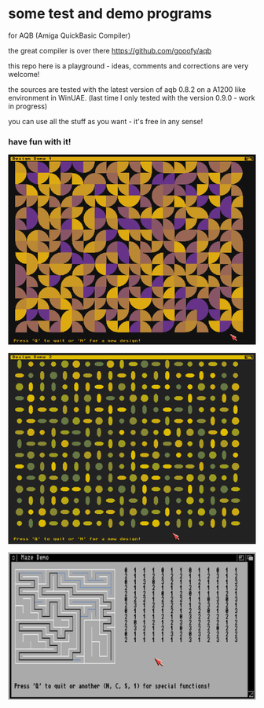 # some test and demo programs
for AQB (Amiga QuickBasic Compiler)

the great compiler is over there https://github.com/gooofy/aqb

this repo here is a playground - ideas, comments and corrections are very welcome!

the sources are tested with the latest version of aqb 0.8.2
on a A1200 like environment in WinUAE.
(last time I only tested with the version 0.9.0 - work in progress)

you can use all the stuff as you want - it's free in any sense!

### have fun with it!

![Screenshot](https://github.com/blackborn66/aqb-tests-demos/blob/main/screenshots/Design1.png)

![Screenshot](https://github.com/blackborn66/aqb-tests-demos/blob/main/screenshots/Design2.png)

![Screenshot](https://github.com/blackborn66/aqb-tests-demos/blob/main/screenshots/MazeDemo.png)
